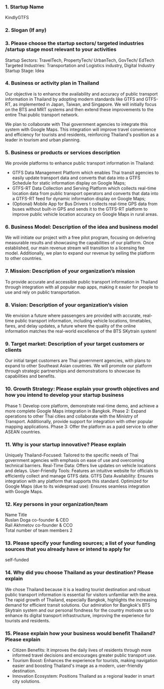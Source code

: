 ### 1. Startup Name

KindlyGTFS

### 2. Slogan (If any)

### 3. Please choose the startup sectors/ targeted industries /startup stage most relevant to your activities

Startup Sectors: TravelTech, PropertyTech/ UrbanTech, GovTech/ EdTech  
Targeted Industries: Transportation and Logistics industry, Digital Industry  
Startup Stage: Idea

### 4. Business or activity plan in Thailand

Our objective is to enhance the availability and accuracy of public transport information in Thailand by adopting modern standards like GTFS and GTFS-RT, as implemented in Japan, Taiwan, and Singapore. We will initially focus on the BTS and MRT systems and then extend these improvements to the entire Thai public transport network.

We plan to collaborate with Thai government agencies to integrate this system with Google Maps. This integration will improve travel convenience and efficiency for tourists and residents, reinforcing Thailand's position as a leader in tourism and urban planning.

### 5. Business or products or services description

We provide platforms to enhance public transport information in Thailand:

- GTFS Data Management Platform which enables Thai transit agencies to easily update transport data and converts that data into a GTFS Schedule for static information display on Google Maps;
- GTFS-RT Data Collection and Serving Platform which collects real-time location data from public transport operators and converts that data into a GTFS-RT feed for dynamic information display on Google Maps;
- (Optional) Mobile App for Bus Drivers t collects real-time GPS data from buses without built-in GPS and sends it to the GTFS-RT platform to improve public vehicle location accuracy on Google Maps in rural areas.

### 6. Business Model: Description of the idea and business model

We will initiate our project with a free pilot program, focusing on delivering measurable results and showcasing the capabilities of our platform. Once established, our main revenue stream will transition to a licensing fee model. Additionally, we plan to expand our revenue by selling the platform to other countries.

### 7. Mission: Description of your organization’s mission

To provide accurate and accessible public transport information in Thailand through integration with all popular map apps, making it easier for people to use and rely on public transportation.

### 8. Vision: Description of your organization’s vision

We envision a future where passengers are provided with accurate, real-time public transport information, including vehicle locations, timetables, fares, and delay updates, a future where the quality of the online information matches the real-world excellence of the BTS SKytrain system!

### 9. Target market: Description of your target customers or clients

Our initial target customers are Thai government agencies, with plans to expand to other Southeast Asian countries. We will promote our platform through strategic partnerships and demonstrations to showcase its capabilities and benefits.

### 10. Growth Strategy: Please explain your growth objectives and how you intend to develop your startup business

Phase 1: Develop core platform, demonstrate real-time demo, and achieve a more complete Google Maps integration in Bangkok.
Phase 2: Expand operations to other Thai cities and collaborate with the Ministry of Transport. Additionally, provide support for integration with other popular mapping applications.
Phase 3: Offer the platform as a paid service to other ASEAN countries.

### 11. Why is your startup innovative? Please explain

Uniquely Thailand-Focused: Tailored to the specific needs of Thai government agencies with emphasis on ease of use and overcoming technical barriers. Real-Time Data: Offers live updates on vehicle locations and delays. User-Friendly Tools: Features an intuitive website for officials to efficiently collect and manage GTFS data. GTFS Data Availability: Ensures integration with any platform that supports this standard. Optimized for Google Maps (due to its widespread use): Ensures seamless integration with Google Maps.

### 12. Key persons in your organization/team

Name Title  
Ruslan Doga co-founder & CEO  
Rail Akhmetov co-founder & CCO  
Total number of team members 2

### 13. Please specify your funding sources; a list of your funding sources that you already have or intend to apply for

self-funded

### 14. Why did you choose Thailand as your destination? Please explain

We chose Thailand because it is a leading tourist destination and robust public transport information is essential for visitors unfamiliar with the area. The rapid growth of Thailand, especially Bangkok, highlights the increasing demand for efficient transit solutions. Our admiration for Bangkok's BTS Skytrain system and our personal fondness for the country motivate us to enhance its digital transport infrastructure, improving the experience for tourists and residents.

### 15. Please explain how your business would benefit Thailand? Please explain

- Citizen Benefits: It improves the daily lives of residents through more informed travel decisions and encourages greater public transport use.
- Tourism Boost: Enhances the experience for tourists, making navigation easier and boosting Thailand's image as a modern, user-friendly destination.
- Innovation Ecosystem: Positions Thailand as a regional leader in smart city solutions.

